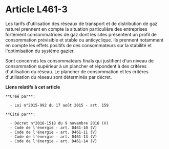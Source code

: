 # Article L461-3

Les tarifs d'utilisation des réseaux de transport et de distribution de gaz naturel prennent en compte la situation
particulière des entreprises fortement consommatrices de gaz dont les sites présentent un profil de consommation prévisible
et stable ou anticyclique. Ils prennent notamment en compte les effets positifs de ces consommateurs sur la stabilité et
l'optimisation du système gazier. 

Sont concernés les consommateurs finals qui justifient d'un niveau de consommation supérieur à un plancher et répondent à des
critères d'utilisation du réseau. Le plancher de consommation et les critères d'utilisation du réseau sont déterminés par
décret.

**Liens relatifs à cet article**

	**Créé par**:

	  - Loi n°2015-992 du 17 août 2015 - art. 159

	**Cité par**:

	  - Décret n°2016-1518 du 9 novembre 2016 (V)
	  - Code de l'énergie - art. D461-10 (V)
	  - Code de l'énergie - art. D461-11 (V)
	  - Code de l'énergie - art. D461-13 (V)
	  - Code de l'énergie - art. D461-14 (V)
